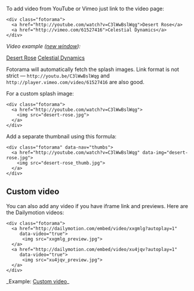 To&nbsp;add video from YouTube or&nbsp;Vimeo just link to&nbsp;the video page:

	<div class="fotorama">
	  <a href="http://youtube.com/watch?v=C3lWwBslWqg">Desert Rose</a>
	  <a href="http://vimeo.com/61527416">Celestial Dynamics</a>
	</div>

_Video example (<a href="/<>/video.html" target="_blank">new window</a>):_

<div class="fotorama-wrap"><div class="fotorama" data-width="700" data-ratio="700/426" data-max-width="100%">
	<a href="http://youtube.com/watch?v=C3lWwBslWqg">Desert Rose</a>
	<a href="http://vimeo.com/61527416">Celestial Dynamics</a>
</div></div>

Fotorama will automatically fetch the splash images. Link format is&nbsp;not strict&nbsp;&mdash; `http://youtu.be/C3lWwBslWqg` and `http://player.vimeo.com/video/61527416` are also good.

For a&nbsp;custom splash image:

	<div class="fotorama">
	  <a href="http://youtube.com/watch?v=C3lWwBslWqg">
	    <img src="desert-rose.jpg">
	  </a>
	</div>

Add a&nbsp;separate thumbnail using this formula:

	<div class="fotorama" data-nav="thumbs">
	  <a href="http://youtube.com/watch?v=C3lWwBslWqg" data-img="desert-rose.jpg">
	    <img src="desert-rose_thumb.jpg">
	  </a>
	</div>

## Custom video
You can also add any video if&nbsp;you have iframe link and previews. Here are the Dailymotion videos:

	<div class="fotorama">
	  <a href="http://dailymotion.com/embed/video/xxgmlg?autoplay=1"
	     data-video="true">
		  <img src="xxgmlg_preview.jpg">
	  </a>
	  <a href="http://dailymotion.com/embed/video/xu4jqv?autoplay=1"
	     data-video="true">
		  <img src="xu4jqv_preview.jpg">
	  </a>
	</div>

<p class="after-pre">_Example: <a href="/<>/video-custom.html" target="_blank">Custom video</a>_</p>